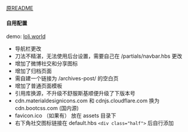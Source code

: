[原README](https://github.com/amor520/ghost-material/blob/master/README.md)  

#### 自用配置  
demo: [loli.world](https://loli.world/)  

* 导航栏更改  
 * 刀法不精湛，无法使用后台设置，需要自己在 /partials/navbar.hbs 更改  
* 增加了微博社交和分享图标  
* 增加了归档页面  
 * 需自建一个链接为 /archives-post/ 的空白页  
* 增加了普通页面模板  
* 引用库换源，不升级不舒服斯基顺便升级了下版本号  
 * cdn.materialdesignicons.com 和 cdnjs.cloudflare.com 换为 cdn.bootcss.com (国内源)  
* favicon.ico （如果有） 放在 assets 目录下  
* 右下角社交图标链接在 default.hbs `<div class="half">` 后自行添加  
